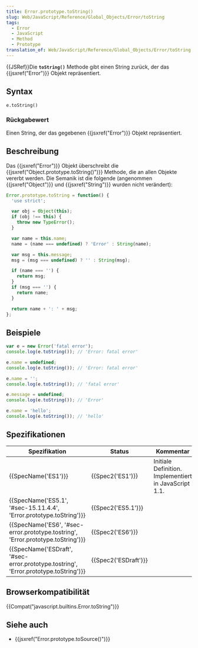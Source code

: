 ```yaml
---
title: Error.prototype.toString()
slug: Web/JavaScript/Reference/Global_Objects/Error/toString
tags:
  - Error
  - JavaScript
  - Method
  - Prototype
translation_of: Web/JavaScript/Reference/Global_Objects/Error/toString
---
```

{{JSRef}}Die **`toString()`** Methode gibt einen String zurück, der das {{jsxref("Error")}} Objekt repräsentiert.

## Syntax

    e.toString()

### Rückgabewert

Einen String, der das gegebenen {{jsxref("Error")}} Objekt repräsentiert.

## Beschreibung

Das {{jsxref("Error")}} Objekt überschreibt die {{jsxref("Object.prototype.toString()")}} Methode, die an allen Objekte vererbt werden. Die Semanik ist die folgende (angenommen {{jsxref("Object")}} und {{jsxref("String")}} wurden nicht verändert):

```js
Error.prototype.toString = function() {
  'use strict';

  var obj = Object(this);
  if (obj !== this) {
    throw new TypeError();
  }

  var name = this.name;
  name = (name === undefined) ? 'Error' : String(name);

  var msg = this.message;
  msg = (msg === undefined) ? '' : String(msg);

  if (name === '') {
    return msg;
  }
  if (msg === '') {
    return name;
  }

  return name + ': ' + msg;
};
```

## Beispiele

```js
var e = new Error('fatal error');
console.log(e.toString()); // 'Error: fatal error'

e.name = undefined;
console.log(e.toString()); // 'Error: fatal error'

e.name = '';
console.log(e.toString()); // 'fatal error'

e.message = undefined;
console.log(e.toString()); // 'Error'

e.name = 'hello';
console.log(e.toString()); // 'hello'
```

## Spezifikationen

| Spezifikation                                                                                                    | Status                       | Kommentar                                             |
| ---------------------------------------------------------------------------------------------------------------- | ---------------------------- | ----------------------------------------------------- |
| {{SpecName('ES1')}}                                                                                         | {{Spec2('ES1')}}         | Initiale Definition. Implementiert in JavaScript 1.1. |
| {{SpecName('ES5.1', '#sec-15.11.4.4', 'Error.prototype.toString')}}                         | {{Spec2('ES5.1')}}     |                                                       |
| {{SpecName('ES6', '#sec-error.prototype.tostring', 'Error.prototype.toString')}}     | {{Spec2('ES6')}}         |                                                       |
| {{SpecName('ESDraft', '#sec-error.prototype.tostring', 'Error.prototype.toString')}} | {{Spec2('ESDraft')}} |                                                       |

## Browserkompatibilität

{{Compat("javascript.builtins.Error.toString")}}

## Siehe auch

- {{jsxref("Error.prototype.toSource()")}}
